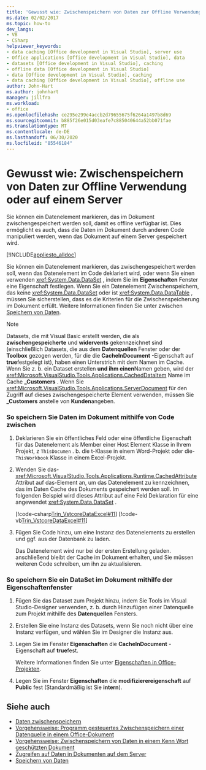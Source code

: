 ```yaml
---
title: 'Gewusst wie: Zwischenspeichern von Daten zur Offline Verwendung oder auf einem Server'
ms.date: 02/02/2017
ms.topic: how-to
dev_langs:
- VB
- CSharp
helpviewer_keywords:
- data caching [Office development in Visual Studio], server use
- Office applications [Office development in Visual Studio], data
- datasets [Office development in Visual Studio], caching
- offline data [Office development in Visual Studio]
- data [Office development in Visual Studio], caching
- data caching [Office development in Visual Studio], offline use
author: John-Hart
ms.author: johnhart
manager: jillfra
ms.workload:
- office
ms.openlocfilehash: ce295e299e4accb2d79655675f6264a1497b8d69
ms.sourcegitcommit: b885f26e015d03eafe7c885040644a52bb071fae
ms.translationtype: MT
ms.contentlocale: de-DE
ms.lasthandoff: 06/30/2020
ms.locfileid: "85546184"
---
```

# <a name="how-to-cache-data-for-use-offline-or-on-a-server"></a>Gewusst wie: Zwischenspeichern von Daten zur Offline Verwendung oder auf einem Server
  Sie können ein Datenelement markieren, das im Dokument zwischengespeichert werden soll, damit es offline verfügbar ist. Dies ermöglicht es auch, dass die Daten im Dokument durch anderen Code manipuliert werden, wenn das Dokument auf einem Server gespeichert wird.

 [!INCLUDE[appliesto_alldoc](../vsto/includes/appliesto-alldoc-md.md)]

 Sie können ein Datenelement markieren, das zwischengespeichert werden soll, wenn das Datenelement im Code deklariert wird, oder wenn Sie einen verwenden <xref:System.Data.DataSet> , indem Sie im **Eigenschaften** Fenster eine Eigenschaft festlegen. Wenn Sie ein Datenelement Zwischenspeichern, das keine <xref:System.Data.DataSet> oder ist <xref:System.Data.DataTable> , müssen Sie sicherstellen, dass es die Kriterien für die Zwischenspeicherung im Dokument erfüllt. Weitere Informationen finden Sie unter zwischen [Speichern von Daten](../vsto/caching-data.md).

> [!NOTE]
> Datasets, die mit Visual Basic erstellt werden, die als **zwischengespeicherte** und **widervents** gekennzeichnet sind (einschließlich Datasets, die aus dem **Datenquellen** Fenster oder der **Toolbox** gezogen werden, für die die **CacheInDocument** -Eigenschaft auf **true**festgelegt ist), haben einen Unterstrich mit dem Namen im Cache. Wenn Sie z. b. ein Dataset erstellen **und ihm einen**Namen geben, wird der <xref:Microsoft.VisualStudio.Tools.Applications.CachedDataItem> Name im Cache **_Customers** . Wenn Sie <xref:Microsoft.VisualStudio.Tools.Applications.ServerDocument> für den Zugriff auf dieses zwischengespeicherte Element verwenden, müssen Sie **_Customers** anstelle von **Kunden**angeben.

### <a name="to-cache-data-in-the-document-using-code"></a>So speichern Sie Daten im Dokument mithilfe von Code zwischen

1. Deklarieren Sie ein öffentliches Feld oder eine öffentliche Eigenschaft für das Datenelement als Member einer Host Element Klasse in Ihrem Projekt, z `ThisDocumen` . b. die t-Klasse in einem Word-Projekt oder die- `ThisWorkbook` Klasse in einem Excel-Projekt.

2. Wenden Sie das- <xref:Microsoft.VisualStudio.Tools.Applications.Runtime.CachedAttribute> Attribut auf das-Element an, um das Datenelement zu kennzeichnen, das im Daten Cache des Dokuments gespeichert werden soll. Im folgenden Beispiel wird dieses Attribut auf eine Feld Deklaration für eine angewendet <xref:System.Data.DataSet> .

     [!code-csharp[Trin_VstcoreDataExcel#11](../vsto/codesnippet/CSharp/Trin_VstcoreDataExcelCS/Sheet1.cs#11)]
     [!code-vb[Trin_VstcoreDataExcel#11](../vsto/codesnippet/VisualBasic/Trin_VstcoreDataExcelVB/Sheet1.vb#11)]

3. Fügen Sie Code hinzu, um eine Instanz des Datenelements zu erstellen und ggf. aus der Datenbank zu laden.

     Das Datenelement wird nur bei der ersten Erstellung geladen. anschließend bleibt der Cache im Dokument erhalten, und Sie müssen weiteren Code schreiben, um ihn zu aktualisieren.

### <a name="to-cache-a-dataset-in-the-document-by-using-the-properties-window"></a>So speichern Sie ein DataSet im Dokument mithilfe der Eigenschaftenfenster

1. Fügen Sie das Dataset zum Projekt hinzu, indem Sie Tools im Visual Studio-Designer verwenden, z. b. durch Hinzufügen einer Datenquelle zum Projekt mithilfe des **Datenquellen** Fensters.

2. Erstellen Sie eine Instanz des Datasets, wenn Sie noch nicht über eine Instanz verfügen, und wählen Sie im Designer die Instanz aus.

3. Legen Sie im Fenster **Eigenschaften** die **CacheInDocument** -Eigenschaft auf **true**fest.

     Weitere Informationen finden Sie unter [Eigenschaften in Office-Projekten](../vsto/properties-in-office-projects.md).

4. Legen Sie im Fenster **Eigenschaften** die **modifizierereigenschaft** auf **Public** fest (Standardmäßig ist Sie **intern**).

## <a name="see-also"></a>Siehe auch
- [Daten zwischenspeichern](../vsto/caching-data.md)
- [Vorgehensweise: Programm gesteuertes Zwischenspeichern einer Datenquelle in einem Office-Dokument](../vsto/how-to-programmatically-cache-a-data-source-in-an-office-document.md)
- [Vorgehensweise: Zwischenspeichern von Daten in einem Kenn Wort geschützten Dokument](../vsto/how-to-cache-data-in-a-password-protected-document.md)
- [Zugreifen auf Daten in Dokumenten auf dem Server](../vsto/accessing-data-in-documents-on-the-server.md)
- [Speichern von Daten](../data-tools/save-data-back-to-the-database.md)

